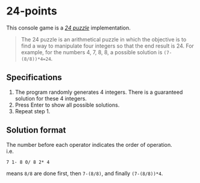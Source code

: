 # 24-points

This console game is a [_24 puzzle_](https://en.wikipedia.org/wiki/24_(puzzle)) implementation.

> The 24 puzzle is an arithmetical puzzle in which the objective is to find a way to manipulate four integers so that the end result is 24. For example, for the numbers 4, 7, 8, 8, a possible solution is `(7-(8/8))*4=24`.  

## Specifications

1. The program randomly generates 4 integers. There is a guaranteed solution for these 4 integers.
2. Press Enter to show all possible solutions.
3. Repeat step 1.

## Solution format

The number before each operator indicates the order of operation.  
i.e.  

``` shell output
7 1- 8 0/ 8 2* 4
```

means `8/8` are done first, then `7-(8/8)`, and finally `(7-(8/8))*4`.
